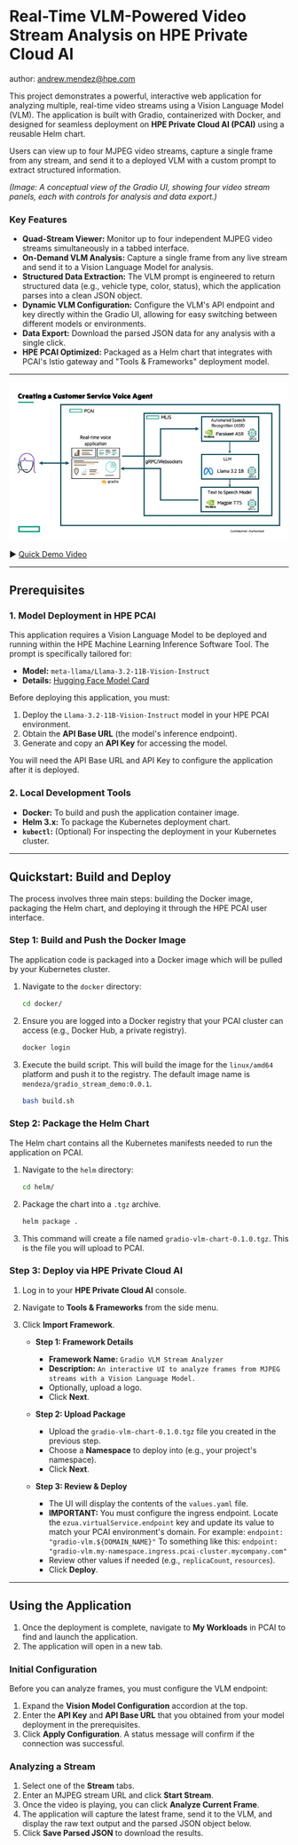 # Real-Time VLM-Powered Video Stream Analysis on HPE Private Cloud AI

author: andrew.mendez@hpe.com


This project demonstrates a powerful, interactive web application for analyzing multiple, real-time video streams using a Vision Language Model (VLM). The application is built with Gradio, containerized with Docker, and designed for seamless deployment on **HPE Private Cloud AI (PCAI)** using a reusable Helm chart.

Users can view up to four MJPEG video streams, capture a single frame from any stream, and send it to a deployed VLM with a custom prompt to extract structured information.


*(Image: A conceptual view of the Gradio UI, showing four video stream panels, each with controls for analysis and data export.)*

### Key Features

*   **Quad-Stream Viewer:** Monitor up to four independent MJPEG video streams simultaneously in a tabbed interface.
*   **On-Demand VLM Analysis:** Capture a single frame from any live stream and send it to a Vision Language Model for analysis.
*   **Structured Data Extraction:** The VLM prompt is engineered to return structured data (e.g., vehicle type, color, status), which the application parses into a clean JSON object.
*   **Dynamic VLM Configuration:** Configure the VLM's API endpoint and key directly within the Gradio UI, allowing for easy switching between different models or environments.
*   **Data Export:** Download the parsed JSON data for any analysis with a single click.
*   **HPE PCAI Optimized:** Packaged as a Helm chart that integrates with PCAI's Istio gateway and "Tools & Frameworks" deployment model.

---

![Solution Overview](assets/slide1.jpg)

▶️ [Quick Demo Video](https://hpe-my.sharepoint.com/:v:/p/akash_khanna/Ed0pVF41q69BoSX2c8HzZScBYlappy_xadkrUQV2MiyXIw?nav=eyJyZWZlcnJhbEluZm8iOnsicmVmZXJyYWxBcHAiOiJPbmVEcml2ZUZvckJ1c2luZXNzIiwicmVmZXJyYWxBcHBQbGF0Zm9ybSI6IldlYiIsInJlZmVycmFsTW9kZSI6InZpZXciLCJyZWZlcnJhbFZpZXciOiJNeUZpbGVzTGlua0NvcHkifX0&e=SmL4wf)


---

## Prerequisites

### 1. Model Deployment in HPE PCAI

This application requires a Vision Language Model to be deployed and running within the HPE Machine Learning Inference Software Tool. The prompt is specifically tailored for:

*   **Model:** `meta-llama/Llama-3.2-11B-Vision-Instruct`
*   **Details:** [Hugging Face Model Card](https://huggingface.co/meta-llama/Llama-3.2-11B-Vision-Instruct)

Before deploying this application, you must:
1.  Deploy the `Llama-3.2-11B-Vision-Instruct` model in your HPE PCAI environment.
2.  Obtain the **API Base URL** (the model's inference endpoint).
3.  Generate and copy an **API Key** for accessing the model.

You will need the API Base URL and API Key to configure the application after it is deployed.

### 2. Local Development Tools

*   **Docker:** To build and push the application container image.
*   **Helm 3.x:** To package the Kubernetes deployment chart.
*   **`kubectl`:** (Optional) For inspecting the deployment in your Kubernetes cluster.

---

## Quickstart: Build and Deploy

The process involves three main steps: building the Docker image, packaging the Helm chart, and deploying it through the HPE PCAI user interface.

### Step 1: Build and Push the Docker Image

The application code is packaged into a Docker image which will be pulled by your Kubernetes cluster.

1.  Navigate to the `docker` directory:
    ```bash
    cd docker/
    ```

2.  Ensure you are logged into a Docker registry that your PCAI cluster can access (e.g., Docker Hub, a private registry).
    ```bash
    docker login
    ```

3.  Execute the build script. This will build the image for the `linux/amd64` platform and push it to the registry. The default image name is `mendeza/gradio_stream_demo:0.0.1`.
    ```bash
    bash build.sh
    ```

### Step 2: Package the Helm Chart

The Helm chart contains all the Kubernetes manifests needed to run the application on PCAI.

1.  Navigate to the `helm` directory:
    ```bash
    cd helm/
    ```

2.  Package the chart into a `.tgz` archive.
    ```bash
    helm package .
    ```

3.  This command will create a file named `gradio-vlm-chart-0.1.0.tgz`. This is the file you will upload to PCAI.

### Step 3: Deploy via HPE Private Cloud AI

1.  Log in to your **HPE Private Cloud AI** console.
2.  Navigate to **Tools & Frameworks** from the side menu.
3.  Click **Import Framework**.

    *   **Step 1: Framework Details**
        *   **Framework Name:** `Gradio VLM Stream Analyzer`
        *   **Description:** `An interactive UI to analyze frames from MJPEG streams with a Vision Language Model.`
        *   Optionally, upload a logo.
        *   Click **Next**.

    *   **Step 2: Upload Package**
        *   Upload the `gradio-vlm-chart-0.1.0.tgz` file you created in the previous step.
        *   Choose a **Namespace** to deploy into (e.g., your project's namespace).
        *   Click **Next**.

    *   **Step 3: Review & Deploy**
        *   The UI will display the contents of the `values.yaml` file.
        *   **IMPORTANT:** You must configure the ingress endpoint. Locate the `ezua.virtualService.endpoint` key and update its value to match your PCAI environment's domain. For example:
          `endpoint: "gradio-vlm.${DOMAIN_NAME}"` To something like this:  `endpoint: "gradio-vlm.my-namespace.ingress.pcai-cluster.mycompany.com"`
        *   Review other values if needed (e.g., `replicaCount`, `resources`).
        *   Click **Deploy**.

---

## Using the Application

1.  Once the deployment is complete, navigate to **My Workloads** in PCAI to find and launch the application.
2.  The application will open in a new tab.

### Initial Configuration

Before you can analyze frames, you must configure the VLM endpoint:

1.  Expand the **Vision Model Configuration** accordion at the top.
2.  Enter the **API Key** and **API Base URL** that you obtained from your model deployment in the prerequisites.
3.  Click **Apply Configuration**. A status message will confirm if the connection was successful.

### Analyzing a Stream

1.  Select one of the **Stream** tabs.
2.  Enter an MJPEG stream URL and click **Start Stream**.
3.  Once the video is playing, you can click **Analyze Current Frame**.
4.  The application will capture the latest frame, send it to the VLM, and display the raw text output and the parsed JSON object below.
5.  Click **Save Parsed JSON** to download the results.